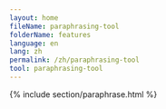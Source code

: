 ```yaml
---
layout: home
fileName: paraphrasing-tool
folderName: features
language: en
lang: zh
permalink: /zh/paraphrasing-tool
tool: paraphrasing-tool
---
```

{% include section/paraphrase.html %}
